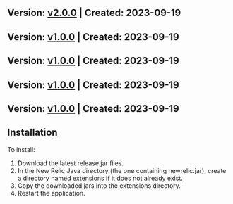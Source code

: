 ## Version: [v2.0.0](https://github.com/newrelic-experimental/newrelic-java-grizzly/releases/tag/v2.0.0) | Created: 2023-09-19
## Version: [v1.0.0](https://github.com/newrelic-experimental/newrelic-java-grizzly/releases/tag/v1.0.0) | Created: 2023-09-19
## Version: [v1.0.0](https://github.com/newrelic-experimental/newrelic-java-grizzly/releases/tag/v1.0.0) | Created: 2023-09-19
## Version: [v1.0.0](https://github.com/newrelic-experimental/newrelic-java-grizzly/releases/tag/v1.0.0) | Created: 2023-09-19
## Version: [v1.0.0](https://github.com/newrelic-experimental/newrelic-java-grizzly/releases/tag/v1.0.0) | Created: 2023-09-19
## Installation

To install:

1. Download the latest release jar files.
2. In the New Relic Java directory (the one containing newrelic.jar), create a directory named extensions if it does not already exist.
3. Copy the downloaded jars into the extensions directory.
4. Restart the application.   
